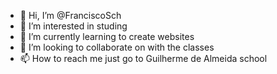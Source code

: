 - 👋 Hi, I’m @FranciscoSch
- 👀 I’m interested in studing
- 🌱 I’m currently learning to create websites
- 💞️ I’m looking to collaborate on with the classes
- 📫 How to reach me just go to Guilherme de Almeida school

<!---
FranciscoSch/FranciscoSch is a ✨ special ✨ repository because its `README.md` (this file) appears on your GitHub profile.
You can click the Preview link to take a look at your changes.
--->
